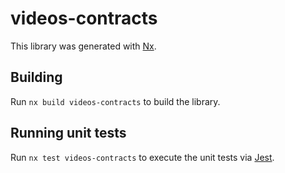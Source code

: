 # videos-contracts

This library was generated with [Nx](https://nx.dev).

## Building

Run `nx build videos-contracts` to build the library.

## Running unit tests

Run `nx test videos-contracts` to execute the unit tests via [Jest](https://jestjs.io).
